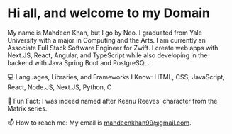# Hi all, and welcome to my Domain
My name is Mahdeen Khan, but I go by Neo. I graduated from Yale University with a major in Computing and the Arts. I am currently an Associate Full Stack Software Engineer for Zwift. I create web apps with Next.JS, React, Angular, and TypeScript while also developing in the backend with Java Spring Boot and PostgreSQL.


💻 Languages, Libraries, and Frameworks I Know: HTML, CSS, JavaScript, React, Node.JS, Next.JS, Python, C

🎥 Fun Fact: I was indeed named after Keanu Reeves' character from the Matrix series.

📫 How to reach me: My email is mahdeenkhan99@gmail.com.

<!--
**MrSuperNero/MrSuperNero** is a ✨ _special_ ✨ repository because its `README.md` (this file) appears on your GitHub profile.

Here are some ideas to get you started:

- 🔭 I’m currently working on ...
- 🌱 I’m currently learning ...
- 👯 I’m looking to collaborate on ...
- 🤔 I’m looking for help with ...
- 💬 Ask me about ...
- 📫 How to reach me: ...
- 😄 Pronouns: ...
- ⚡ Fun fact: ...
-->
